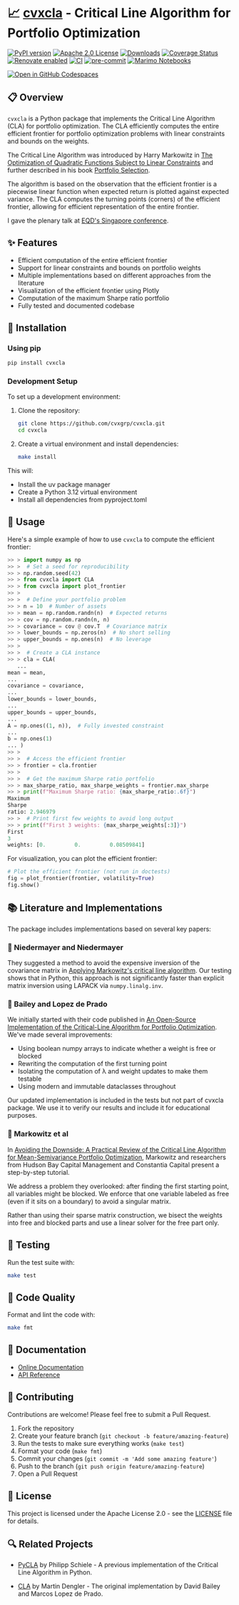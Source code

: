 # 📈 [cvxcla](https://www.cvxgrp.org/cvxcla/book) - Critical Line Algorithm for Portfolio Optimization

[![PyPI version](https://badge.fury.io/py/cvxcla.svg)](https://badge.fury.io/py/cvxcla)
[![Apache 2.0 License](https://img.shields.io/badge/License-APACHEv2-brightgreen.svg)](https://github.com/cvxgrp/cvxcla/blob/master/LICENSE)
[![Downloads](https://static.pepy.tech/personalized-badge/cvxcla?period=month&units=international_system&left_color=black&right_color=orange&left_text=PyPI%20downloads%20per%20month)](https://pepy.tech/project/cvxcla)
[![Coverage Status](https://coveralls.io/repos/github/cvxgrp/cvxcla/badge.png?branch=main)](https://coveralls.io/github/cvxgrp/cvxcla?branch=main)
[![Renovate enabled](https://img.shields.io/badge/renovate-enabled-brightgreen.svg)](https://github.com/renovatebot/renovate)
[![CI](https://github.com/cvxgrp/cvxcla/actions/workflows/ci.yml/badge.svg)](https://github.com/cvxgrp/cvxcla/actions/workflows/ci.yml)
[![pre-commit](https://github.com/cvxgrp/cvxcla/actions/workflows/pre-commit.yml/badge.svg)](https://github.com/cvxgrp/cvxcla/actions/workflows/pre-commit.yml)
[![Marimo Notebooks](https://github.com/cvxgrp/cvxcla/actions/workflows/marimo.yml/badge.svg)](https://github.com/cvxgrp/cvxcla/actions/workflows/marimo.yml)

[![Open in GitHub Codespaces](https://github.com/codespaces/badge.svg)](https://codespaces.new/cvxgrp/cvxcla)

## 📋 Overview

`cvxcla` is a Python package that implements the Critical Line Algorithm (CLA)
for portfolio optimization.
The CLA efficiently computes the entire efficient frontier for portfolio optimization
problems with linear constraints and bounds on the weights.

The Critical Line Algorithm was introduced by Harry Markowitz
in [The Optimization of Quadratic Functions Subject to Linear Constraints](https://www.rand.org/pubs/research_memoranda/RM1438.html)
and further described in his book [Portfolio Selection](https://www.wiley.com/en-us/Portfolio+Selection%3A+Efficient+Diversification+of+Investments%2C+2nd+Edition-p-9781557861085).

The algorithm is based on the observation that the efficient frontier
is a piecewise linear function when expected return is plotted against
expected variance. The CLA computes the turning points (corners)
of the efficient frontier, allowing for efficient representation of the entire frontier.

I gave the plenary talk at [EQD's Singapore conference](https://tschm.github.io/eqd_markowitz/PresentationEQDweb.pdf).

## ✨ Features

- Efficient computation of the entire efficient frontier
- Support for linear constraints and bounds on portfolio weights
- Multiple implementations based on different approaches from the literature
- Visualization of the efficient frontier using Plotly
- Computation of the maximum Sharpe ratio portfolio
- Fully tested and documented codebase

## 🚀 Installation

### Using pip

```bash
pip install cvxcla
```

### Development Setup

To set up a development environment:

1. Clone the repository:

    ```bash
    git clone https://github.com/cvxgrp/cvxcla.git
    cd cvxcla
    ```

2. Create a virtual environment and install dependencies:

    ```bash
    make install
    ```

This will:

- Install the uv package manager
- Create a Python 3.12 virtual environment
- Install all dependencies from pyproject.toml

## 🔧 Usage

Here's a simple example of how to use `cvxcla` to compute the efficient frontier:

```python
>> > import numpy as np
>> >  # Set a seed for reproducibility
>> > np.random.seed(42)
>> > from cvxcla import CLA
>> > from cvxcla import plot_frontier
>> >
>> >  # Define your portfolio problem
>> > n = 10  # Number of assets
>> > mean = np.random.randn(n)  # Expected returns
>> > cov = np.random.randn(n, n)
>> > covariance = cov @ cov.T  # Covariance matrix
>> > lower_bounds = np.zeros(n)  # No short selling
>> > upper_bounds = np.ones(n)  # No leverage
>> >
>> >  # Create a CLA instance
>> > cla = CLA(
   ...
mean = mean,
...
covariance = covariance,
...
lower_bounds = lower_bounds,
...
upper_bounds = upper_bounds,
...
A = np.ones((1, n)),  # Fully invested constraint
...
b = np.ones(1)
... )
>> >
>> >  # Access the efficient frontier
>> > frontier = cla.frontier
>> >
>> >  # Get the maximum Sharpe ratio portfolio
>> > max_sharpe_ratio, max_sharpe_weights = frontier.max_sharpe
>> > print(f"Maximum Sharpe ratio: {max_sharpe_ratio:.6f}")
Maximum
Sharpe
ratio: 2.946979
>> >  # Print first few weights to avoid long output
>> > print(f"First 3 weights: {max_sharpe_weights[:3]}")
First
3
weights: [0.         0.         0.08509841]
```

For visualization, you can plot the efficient frontier:

```python
# Plot the efficient frontier (not run in doctests)
fig = plot_frontier(frontier, volatility=True)
fig.show()
```

## 📚 Literature and Implementations

The package includes implementations based on several key papers:

### 📝 Niedermayer and Niedermayer

They suggested a method to avoid the expensive inversion
of the covariance matrix in [Applying Markowitz's critical line algorithm](https://www.researchgate.net/publication/226987510_Applying_Markowitz%27s_Critical_Line_Algorithm).
Our testing shows that in Python, this approach is not significantly
faster than explicit matrix inversion using LAPACK via `numpy.linalg.inv`.

### 📝 Bailey and Lopez de Prado

We initially started with their code published
in [An Open-Source Implementation of the Critical-Line Algorithm for Portfolio Optimization](https://papers.ssrn.com/sol3/papers.cfm?abstract_id=2197616).
We've made several improvements:

- Using boolean numpy arrays to indicate whether a weight is free or blocked
- Rewriting the computation of the first turning point
- Isolating the computation of λ and weight updates to make them testable
- Using modern and immutable dataclasses throughout

Our updated implementation is included in the tests but not part of cvxcla package.
We use it to verify our results and include it for educational purposes.

### 📝 Markowitz et al

In
[Avoiding the Downside: A Practical Review of the Critical Line Algorithm for Mean-Semivariance Portfolio Optimization](https://www.hudsonbaycapital.com/documents/FG/hudsonbay/research/599440_paper.pdf),
Markowitz and researchers from Hudson Bay Capital Management and Constantia Capital
present a step-by-step tutorial.

We address a problem they overlooked: after finding the first starting point,
all variables might be blocked. We enforce that one variable
labeled as free (even if it sits on a boundary) to avoid a singular matrix.

Rather than using their sparse matrix construction, we bisect the
weights into free and blocked parts and use a linear solver for the free part only.

## 🧪 Testing

Run the test suite with:

```bash
make test
```

## 🧹 Code Quality

Format and lint the code with:

```bash
make fmt
```

## 📖 Documentation

- [Online Documentation](https://www.cvxgrp.org/cvxcla/book)
- [API Reference](https://www.cvxgrp.org/cvxcla/pdoc/)

## 👥 Contributing

Contributions are welcome! Please feel free to submit a Pull Request.

1. Fork the repository
2. Create your feature branch (`git checkout -b feature/amazing-feature`)
3. Run the tests to make sure everything works (`make test`)
4. Format your code (`make fmt`)
5. Commit your changes (`git commit -m 'Add some amazing feature'`)
6. Push to the branch (`git push origin feature/amazing-feature`)
7. Open a Pull Request

## 📄 License

This project is licensed under the Apache License 2.0 - see the [LICENSE](LICENSE)
file for details.

## 🔍 Related Projects

- [PyCLA](https://github.com/phschiele/PyCLA) by Philipp Schiele - A
previous implementation of the Critical Line Algorithm in Python.

- [CLA](https://github.com/mdengler/cla) by Martin Dengler - The
original implementation by David Bailey and Marcos Lopez de Prado.
